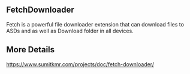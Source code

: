 ## FetchDownloader

Fetch is a powerful file downloader extension that can download files to ASDs and as well as Download folder in all devices.

## More Details

https://www.sumitkmr.com/projects/doc/fetch-downloader/
